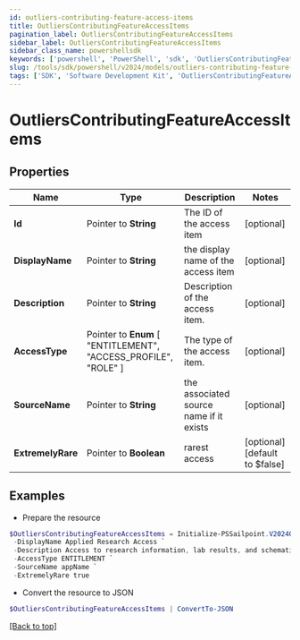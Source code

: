 ```yaml
---
id: outliers-contributing-feature-access-items
title: OutliersContributingFeatureAccessItems
pagination_label: OutliersContributingFeatureAccessItems
sidebar_label: OutliersContributingFeatureAccessItems
sidebar_class_name: powershellsdk
keywords: ['powershell', 'PowerShell', 'sdk', 'OutliersContributingFeatureAccessItems'] 
slug: /tools/sdk/powershell/v2024/models/outliers-contributing-feature-access-items
tags: ['SDK', 'Software Development Kit', 'OutliersContributingFeatureAccessItems']
---
```



# OutliersContributingFeatureAccessItems

## Properties

Name | Type | Description | Notes
------------ | ------------- | ------------- | -------------
**Id** |  Pointer to **String** | The ID of the access item | [optional] 
**DisplayName** |  Pointer to **String** | the display name of the access item | [optional] 
**Description** |  Pointer to **String** | Description of the access item. | [optional] 
**AccessType** |  Pointer to  **Enum** [  "ENTITLEMENT",    "ACCESS_PROFILE",    "ROLE" ] | The type of the access item. | [optional] 
**SourceName** |  Pointer to **String** | the associated source name if it exists | [optional] 
**ExtremelyRare** |  Pointer to **Boolean** | rarest access | [optional] [default to $false]

## Examples

- Prepare the resource
```powershell
$OutliersContributingFeatureAccessItems = Initialize-PSSailpoint.V2024OutliersContributingFeatureAccessItems  -Id 2c938083633d259901633d2623ec0375 `
 -DisplayName Applied Research Access `
 -Description Access to research information, lab results, and schematics `
 -AccessType ENTITLEMENT `
 -SourceName appName `
 -ExtremelyRare true
```

- Convert the resource to JSON
```powershell
$OutliersContributingFeatureAccessItems | ConvertTo-JSON
```


[[Back to top]](#) 

